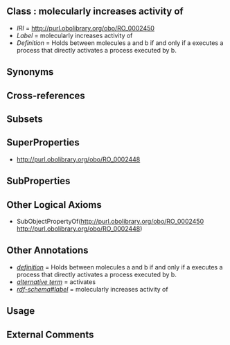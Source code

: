 
## Class : molecularly increases activity of

 * *IRI* = http://purl.obolibrary.org/obo/RO_0002450
 * *Label* = molecularly increases activity of
 * *Definition* = Holds between molecules a and b if and only if a executes a process that directly activates a process executed by b.

## Synonyms


## Cross-references


## Subsets


## SuperProperties

 * <http://purl.obolibrary.org/obo/RO_0002448>

## SubProperties


## Other Logical Axioms

 * SubObjectPropertyOf(<http://purl.obolibrary.org/obo/RO_0002450> <http://purl.obolibrary.org/obo/RO_0002448>)

## Other Annotations

 * *[definition](../../IAO/15/IAO_0000115.md)* = Holds between molecules a and b if and only if a executes a process that directly activates a process executed by b.
 * *[alternative term](../../IAO/18/IAO_0000118.md)* = activates
 * *[rdf-schema#label](../../el/rdf-schema#label.md)* = molecularly increases activity of

## Usage


## External Comments

